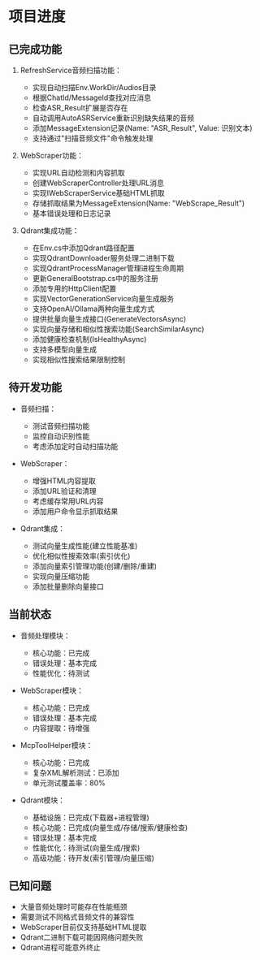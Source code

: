 # 项目进度

## 已完成功能
1. RefreshService音频扫描功能：
   - 实现自动扫描Env.WorkDir/Audios目录
   - 根据ChatId/MessageId查找对应消息
   - 检查ASR_Result扩展是否存在
   - 自动调用AutoASRService重新识别缺失结果的音频
   - 添加MessageExtension记录(Name: "ASR_Result", Value: 识别文本)
   - 支持通过"扫描音频文件"命令触发处理

2. WebScraper功能：
   - 实现URL自动检测和内容抓取
   - 创建WebScraperController处理URL消息
   - 实现IWebScraperService基础HTML抓取
   - 存储抓取结果为MessageExtension(Name: "WebScrape_Result")
   - 基本错误处理和日志记录

3. Qdrant集成功能：
    - 在Env.cs中添加Qdrant路径配置
    - 实现QdrantDownloader服务处理二进制下载
    - 实现QdrantProcessManager管理进程生命周期
    - 更新GeneralBootstrap.cs中的服务注册
    - 添加专用的HttpClient配置
    - 实现VectorGenerationService向量生成服务
    - 支持OpenAI/Ollama两种向量生成方式
    - 提供批量向量生成接口(GenerateVectorsAsync)
    - 实现向量存储和相似性搜索功能(SearchSimilarAsync)
    - 添加健康检查机制(IsHealthyAsync)
    - 支持多模型向量生成
    - 实现相似性搜索结果限制控制

## 待开发功能
- 音频扫描：
  - 测试音频扫描功能
  - 监控自动识别性能
  - 考虑添加定时自动扫描功能

- WebScraper：
  - 增强HTML内容提取
  - 添加URL验证和清理
  - 考虑缓存常用URL内容
  - 添加用户命令显示抓取结果
- Qdrant集成：
   - 测试向量生成性能(建立性能基准)
   - 优化相似性搜索效率(索引优化)
   - 添加向量索引管理功能(创建/删除/重建)
   - 实现向量压缩功能
   - 添加批量删除向量接口


## 当前状态
- 音频处理模块：
  - 核心功能：已完成
  - 错误处理：基本完成
  - 性能优化：待测试

- WebScraper模块：
  - 核心功能：已完成
  - 错误处理：基本完成
  - 内容提取：待增强

- McpToolHelper模块：
  - 核心功能：已完成
  - 复杂XML解析测试：已添加
  - 单元测试覆盖率：80%
- Qdrant模块：
   - 基础设施：已完成(下载器+进程管理)
   - 核心功能：已完成(向量生成/存储/搜索/健康检查)
   - 错误处理：基本完成
   - 性能优化：待测试(向量生成/搜索)
   - 高级功能：待开发(索引管理/向量压缩)

## 已知问题
- 大量音频处理时可能存在性能瓶颈
- 需要测试不同格式音频文件的兼容性
- WebScraper目前仅支持基础HTML提取
- Qdrant二进制下载可能因网络问题失败
- Qdrant进程可能意外终止
